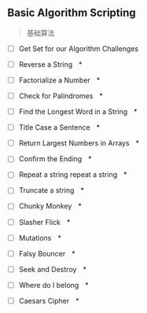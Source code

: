 ## Basic Algorithm Scripting
> 基础算法

- [ ] Get Set for our Algorithm Challenges 

- [ ] Reverse a String    *

- [ ] Factorialize a Number    *

- [ ] Check for Palindromes    *

- [ ] Find the Longest Word in a String    *

- [ ] Title Case a Sentence    *

- [ ] Return Largest Numbers in Arrays    *

- [ ] Confirm the Ending    *

- [ ] Repeat a string repeat a string    *

- [ ] Truncate a string    *

- [ ] Chunky Monkey    *

- [ ] Slasher Flick    *

- [ ] Mutations    *

- [ ] Falsy Bouncer    *

- [ ] Seek and Destroy    *

- [ ] Where do I belong    *

- [ ] Caesars Cipher    *
